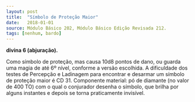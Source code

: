 ```yaml
---
layout: post
title:  "Símbolo de Proteção Maior"
date:   2018-01-01
source: Módulo Básico 202, Módulo Básico Edição Revisada 212.
tags: [nenhum, bardo]
---
```


**divina 6 (abjuração).**

Como símbolo de proteção, mas causa 10d8 pontos de dano, ou guarda uma magia de até 6º nível, conforme a versão escolhida.
A dificuldade dos testes de Percepção e Ladinagem para encontrar e desarmar um símbolo de proteção maior é CD 31.
Componente material: pó de diamante (no valor de 400 TO) com o qual o conjurador desenha o símbolo, que brilha por alguns instantes e depois se torna praticamente invisível.
